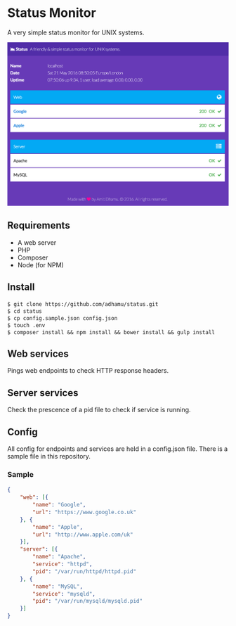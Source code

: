 # Status Monitor
A very simple status monitor for UNIX systems.

<img src="screenshot.png" width="540">

## Requirements
- A web server
- PHP
- Composer
- Node (for NPM)

## Install
```shell
$ git clone https://github.com/adhamu/status.git
$ cd status
$ cp config.sample.json config.json
$ touch .env
$ composer install && npm install && bower install && gulp install
```

## Web services
Pings web endpoints to check HTTP response headers.

## Server services
Check the prescence of a pid file to check if service is running.

## Config
All config for endpoints and services are held in a config.json file. There is a sample file in this repository.

### Sample
```json
{
    "web": [{
        "name": "Google",
        "url": "https://www.google.co.uk"
    }, {
        "name": "Apple",
        "url": "http://www.apple.com/uk"
    }],
    "server": [{
        "name": "Apache",
        "service": "httpd",
        "pid": "/var/run/httpd/httpd.pid"
    }, {
        "name": "MySQL",
        "service": "mysqld",
        "pid": "/var/run/mysqld/mysqld.pid"
    }]
}
```

